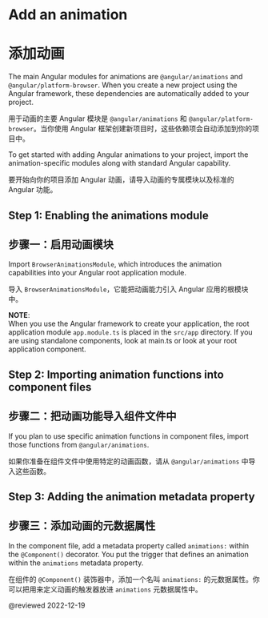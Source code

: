 # Add an animation

# 添加动画

The main Angular modules for animations are `@angular/animations` and `@angular/platform-browser`.
When you create a new project using the Angular framework, these dependencies are automatically added to your project.

用于动画的主要 Angular 模块是 `@angular/animations` 和 `@angular/platform-browser`。当你使用 Angular 框架创建新项目时，这些依赖项会自动添加到你的项目中。

To get started with adding Angular animations to your project, import the animation-specific modules along with standard Angular capability.

要开始向你的项目添加 Angular 动画，请导入动画的专属模块以及标准的 Angular 功能。

## Step 1: Enabling the animations module

## 步骤一：启用动画模块

Import `BrowserAnimationsModule`, which introduces the animation capabilities into your Angular root application module.

导入 `BrowserAnimationsModule`，它能把动画能力引入 Angular 应用的根模块中。

<code-example header="src/app/app.module.ts" path="animations/src/app/app.module.1.ts"></code-example>

<div class="alert is-helpful">

**NOTE**: <br />
When you use the Angular framework to create your application, the root application module `app.module.ts` is placed in the `src/app` directory.  If you are using standalone components, look at main.ts or look at your root application component.

</div>

## Step 2: Importing animation functions into component files

## 步骤二：把动画功能导入组件文件中

If you plan to use specific animation functions in component files, import those functions from `@angular/animations`.

如果你准备在组件文件中使用特定的动画函数，请从 `@angular/animations` 中导入这些函数。

<code-example header="src/app/app.component.ts" path="animations/src/app/app.component.ts" region="imports"></code-example>

## Step 3: Adding the animation metadata property

## 步骤三：添加动画的元数据属性

In the component file, add a metadata property called `animations:` within the `@Component()` decorator.
You put the trigger that defines an animation within the `animations` metadata property.

在组件的 `@Component()` 装饰器中，添加一个名叫 `animations:` 的元数据属性。你可以把用来定义动画的触发器放进 `animations` 元数据属性中。

<code-example header="src/app/app.component.ts" path="animations/src/app/app.component.ts" region="decorator"></code-example>

@reviewed 2022-12-19
